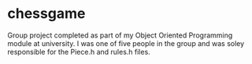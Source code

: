 # chessgame

Group project completed as part of my Object Oriented Programming module at university. I was one of five people in the group and was soley responsible for the Piece.h and rules.h files.
